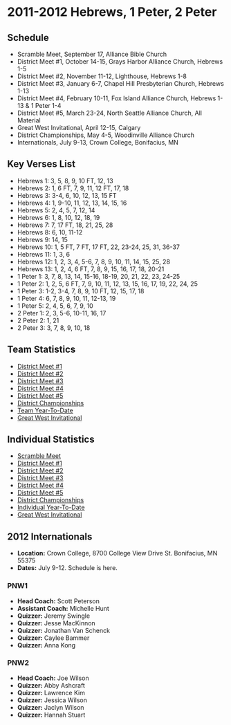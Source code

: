# 2011-2012 Hebrews, 1 Peter, 2 Peter

## Schedule

- Scramble Meet, September 17, Alliance Bible Church
- District Meet #1, October 14-15, Grays Harbor Alliance Church, Hebrews 1-5
- District Meet #2, November 11-12, Lighthouse, Hebrews 1-8
- District Meet #3, January 6-7, Chapel Hill Presbyterian Church, Hebrews 1-13
- District Meet #4, February 10-11, Fox Island Alliance Church, Hebrews 1-13 & 1 Peter 1-4
- District Meet #5, March 23-24, North Seattle Alliance Church, All Material
- Great West Invitational, April 12-15, Calgary
- District Championships, May 4-5, Woodinville Alliance Church
- Internationals, July 9-13, Crown College, Bonifacius, MN

## Key Verses List

- Hebrews 1: 3, 5, 8, 9, 10 FT, 12, 13
- Hebrews 2: 1, 6 FT, 7, 9, 11, 12 FT, 17, 18
- Hebrews 3: 3-4, 6, 10, 12, 13, 15 FT
- Hebrews 4: 1, 9-10, 11, 12, 13, 14, 15, 16
- Hebrews 5: 2, 4, 5, 7, 12, 14
- Hebrews 6: 1, 8, 10, 12, 18, 19
- Hebrews 7: 7, 17 FT, 18, 21, 25, 28
- Hebrews 8: 6, 10, 11-12
- Hebrews 9: 14, 15
- Hebrews 10: 1, 5 FT, 7 FT, 17 FT, 22, 23-24, 25, 31, 36-37
- Hebrews 11: 1, 3, 6
- Hebrews 12: 1, 2, 3, 4, 5-6, 7, 8, 9, 10, 11, 14, 15, 25, 28
- Hebrews 13: 1, 2, 4, 6 FT, 7, 8, 9, 15, 16, 17, 18, 20-21
- 1 Peter 1: 3, 7, 8, 13, 14, 15-16, 18-19, 20, 21, 22, 23, 24-25
- 1 Peter 2: 1, 2, 5, 6 FT, 7, 9, 10, 11, 12, 13, 15, 16, 17, 19, 22, 24, 25
- 1 Peter 3: 1-2, 3-4, 7, 8, 9, 10 FT, 12, 15, 17, 18
- 1 Peter 4: 6, 7, 8, 9, 10, 11, 12-13, 19
- 1 Peter 5: 2, 4, 5, 6, 7, 9, 10
- 2 Peter 1: 2, 3, 5-6, 10-11, 16, 17
- 2 Peter 2: 1, 21
- 2 Peter 3: 3, 7, 8, 9, 10, 18

## Team Statistics

- [District Meet #1](/downloads/past_seasons/2011-2012/2011-12_district_meet_1_-_team_semis.pdf)
- [District Meet #2](/downloads/past_seasons/2011-2012/team2.pdf)
- [District Meet #3](/downloads/past_seasons/2011-2012/2011-12_district_meet_3_team.pdf)
- [District Meet #4](/downloads/past_seasons/2011-2012/20112-2012_district_4_team.pdf)
- [District Meet #5](/downloads/past_seasons/2011-2012/teammeet5.pdf)
- [District Championships ](/downloads/past_seasons/2011-2012/dischampsteam.pdf)
- [Team Year-To-Date](/downloads/past_seasons/2011-2012/final_team.pdf)
- [Great West Invitational](/downloads/past_seasons/2011-2012/2012_gwi.pdf)

## Individual Statistics

- [Scramble Meet](/downloads/past_seasons/2011-2012/scramble_meet_2011-2012.pdf)
- [District Meet #1](/downloads/past_seasons/2011-2012/2011-12_district_meet_1_-_individual.pdf)
- [District Meet #2](/downloads/past_seasons/2011-2012/2011-2012_district_2_.pdf)
- [District Meet #3](/downloads/past_seasons/2011-2012/2011-12_district_meet_3.pdf)
- [District Meet #4](/downloads/past_seasons/2011-2012/2011-12_district_meet_4.pdf)
- [District Meet #5](/downloads/past_seasons/2011-2012/meet5.pdf)
- [District Championships ](/downloads/past_seasons/2011-2012/dischampsind.pdf)
- [Individual Year-To-Date](/downloads/past_seasons/2011-2012/final_ind.pdf)
- [Great West Invitational](/downloads/past_seasons/2011-2012/2012_gwi_indiv.pdf)

## 2012 Internationals

- **Location:** Crown College, 8700 College View Drive St. Bonifacius, MN 55375
- **Dates:** July 9-12. Schedule is here.

### PNW1

- **Head Coach:** Scott Peterson
- **Assistant Coach:** Michelle Hunt
- **Quizzer:** Jeremy Swingle
- **Quizzer:** Jesse MacKinnon
- **Quizzer:** Jonathan Van Schenck
- **Quizzer:** Caylee Bammer
- **Quizzer:** Anna Kong

### PNW2

- **Head Coach:** Joe Wilson
- **Quizzer:** Abby Ashcraft
- **Quizzer:** Lawrence Kim
- **Quizzer:** Jessica Wilson
- **Quizzer:** Jaclyn Wilson
- **Quizzer:** Hannah Stuart

